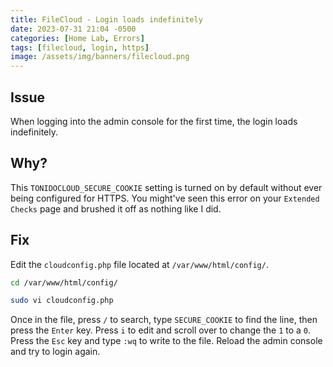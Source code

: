 ```yaml
---
title: FileCloud - Login loads indefinitely
date: 2023-07-31 21:04 -0500
categories: [Home Lab, Errors]
tags: [filecloud, login, https]
image: /assets/img/banners/filecloud.png
---
```

## Issue
When logging into the admin console for the first time, the login loads indefinitely.

## Why?
This `TONIDOCLOUD_SECURE_COOKIE` setting is turned on by default without ever being configured for HTTPS. You might've seen this error on your `Extended Checks` page and brushed it off as nothing like I did.

## Fix
Edit the `cloudconfig.php` file located at `/var/www/html/config/`.

```bash
cd /var/www/html/config/

sudo vi cloudconfig.php
```

Once in the file, press `/` to search, type `SECURE_COOKIE` to find the line, then press the `Enter` key. Press `i` to edit and scroll over to change the `1` to a `0`. Press the `Esc` key and type `:wq` to write to the file. Reload the admin console and try to login again.
